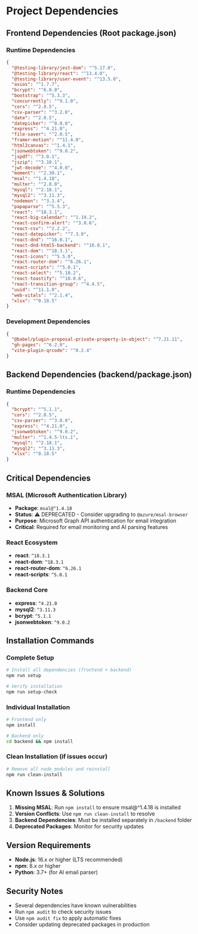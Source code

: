 # Project Dependencies

## Frontend Dependencies (Root package.json)

### Runtime Dependencies
```json
{
  "@testing-library/jest-dom": "^5.17.0",
  "@testing-library/react": "^13.4.0", 
  "@testing-library/user-event": "^13.5.0",
  "axios": "^1.7.7",
  "bcrypt": "^6.0.0",
  "bootstrap": "^5.3.3",
  "concurrently": "^9.1.0",
  "cors": "^2.8.5",
  "csv-parser": "^3.2.0",
  "date": "^2.0.5",
  "datepicker": "^0.0.0",
  "express": "^4.21.0",
  "file-saver": "^2.0.5",
  "framer-motion": "^11.4.0",
  "html2canvas": "^1.4.1",
  "jsonwebtoken": "^9.0.2",
  "jspdf": "^3.0.1",
  "jszip": "^3.10.1",
  "jwt-decode": "^4.0.0",
  "moment": "^2.30.1",
  "msal": "^1.4.18",
  "multer": "^2.0.0",
  "mysql": "^2.18.1",
  "mysql2": "^3.11.3",
  "nodemon": "^3.1.4",
  "papaparse": "^5.5.3",
  "react": "^18.3.1",
  "react-big-calendar": "^1.19.2",
  "react-confirm-alert": "^3.0.6",
  "react-csv": "^2.2.2",
  "react-datepicker": "^7.3.0",
  "react-dnd": "^16.0.1",
  "react-dnd-html5-backend": "^16.0.1",
  "react-dom": "^18.3.1",
  "react-icons": "^5.5.0",
  "react-router-dom": "^6.26.1",
  "react-scripts": "^5.0.1",
  "react-select": "^5.10.2",
  "react-toastify": "^10.0.6",
  "react-transition-group": "^4.4.5",
  "uuid": "^11.1.0",
  "web-vitals": "^2.1.4",
  "xlsx": "^0.18.5"
}
```

### Development Dependencies
```json
{
  "@babel/plugin-proposal-private-property-in-object": "^7.21.11",
  "gh-pages": "^6.2.0",
  "vite-plugin-qrcode": "^0.2.4"
}
```

## Backend Dependencies (backend/package.json)

### Runtime Dependencies
```json
{
  "bcrypt": "^5.1.1",
  "cors": "^2.8.5",
  "csv-parser": "^3.0.0",
  "express": "^4.21.0",
  "jsonwebtoken": "^9.0.2",
  "multer": "^1.4.5-lts.1",
  "mysql": "^2.18.1",
  "mysql2": "^3.11.3",
  "xlsx": "^0.18.5"
}
```

## Critical Dependencies

### MSAL (Microsoft Authentication Library)
- **Package**: `msal@^1.4.18`
- **Status**: ⚠️ DEPRECATED - Consider upgrading to `@azure/msal-browser`
- **Purpose**: Microsoft Graph API authentication for email integration
- **Critical**: Required for email monitoring and AI parsing features

### React Ecosystem
- **react**: `^18.3.1`
- **react-dom**: `^18.3.1`
- **react-router-dom**: `^6.26.1`
- **react-scripts**: `^5.0.1`

### Backend Core
- **express**: `^4.21.0`
- **mysql2**: `^3.11.3`
- **bcrypt**: `^5.1.1`
- **jsonwebtoken**: `^9.0.2`

## Installation Commands

### Complete Setup
```bash
# Install all dependencies (frontend + backend)
npm run setup

# Verify installation
npm run setup-check
```

### Individual Installation
```bash
# Frontend only
npm install

# Backend only
cd backend && npm install
```

### Clean Installation (if issues occur)
```bash
# Remove all node_modules and reinstall
npm run clean-install
```

## Known Issues & Solutions

1. **Missing MSAL**: Run `npm install` to ensure msal@^1.4.18 is installed
2. **Version Conflicts**: Use `npm run clean-install` to resolve
3. **Backend Dependencies**: Must be installed separately in `/backend` folder
4. **Deprecated Packages**: Monitor for security updates

## Version Requirements

- **Node.js**: 16.x or higher (LTS recommended)
- **npm**: 8.x or higher
- **Python**: 3.7+ (for AI email parser)

## Security Notes

- Several dependencies have known vulnerabilities
- Run `npm audit` to check security issues
- Use `npm audit fix` to apply automatic fixes
- Consider updating deprecated packages in production